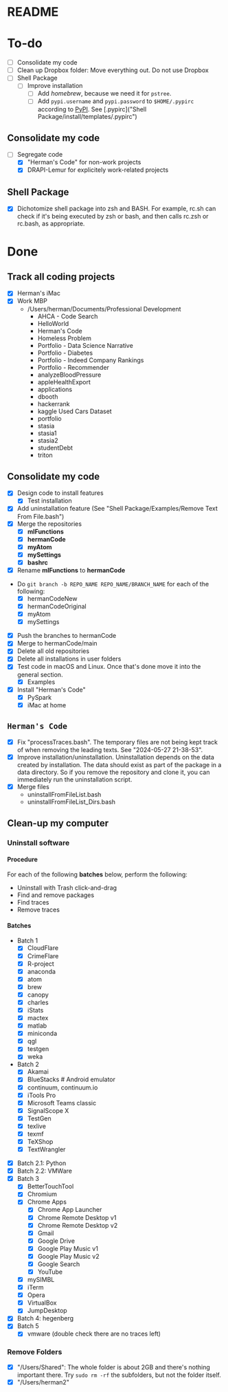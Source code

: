 # README

# To-do

- [ ] Consolidate my code
- [ ] Clean up Dropbox folder: Move everything out. Do not use Dropbox
- [ ] Shell Package
  - [ ] Improve installation
    - [ ] Add *homebrew*, because we need it for `pstree`.
    - [ ] Add `pypi.username` and `pypi.password` to `$HOME/.pypirc` according to [PyPI](https://pypi.org/help/#apitoken). See [.pypirc]("Shell Package/install/templates/.pypirc")

##  Consolidate my code

- [ ] Segregate code
  - [x] "Herman's Code" for non-work projects
  - [x] DRAPI-Lemur for explicitely work-related projects

## Shell Package

  - [x] Dichotomize shell package into zsh and BASH. For example, rc.sh can check if it's being executed by zsh or bash, and then calls rc.zsh or rc.bash, as appropriate.

# Done

## Track all coding projects

- [x] Herman's iMac
- [x] Work MBP
    - /Users/herman/Documents/Professional Development
        - AHCA - Code Search
        - HelloWorld
        - Herman's Code
        - Homeless Problem
        - Portfolio - Data Science Narrative
        - Portfolio - Diabetes
        - Portfolio - Indeed Company Rankings
        - Portfolio - Recommender
        - analyzeBloodPressure
        - appleHealthExport
        - applications
        - dbooth
        - hackerrank
        - kaggle Used Cars Dataset
        - portfolio
        - stasia
        - stasia1
        - stasia2
        - studentDebt
        - triton


## Consolidate my code

- [x] Design code to install features
  - [x] Test installation
- [x] Add uninstallation feature (See "Shell Package/Examples/Remove Text From File.bash")
- [x] Merge the repositories
  - [x] **mlFunctions**
  - [x] **hermanCode**
  - [x] **myAtom**
  - [x] **mySettings**
  - [x] **bashrc**
- [x] Rename **mlFunctions** to **hermanCode**
- Do `git branch -b REPO_NAME REPO_NAME/BRANCH_NAME` for each of the following:
  - [x] hermanCodeNew
  - [x] hermanCodeOriginal
  - [x] myAtom
  - [x] mySettings
- [x] Push the branches to hermanCode
- [x] Merge to hermanCode/main
- [x] Delete all old repositories
- [x] Delete all installations in user folders
- [x] Test code in macOS and Linux. Once that's done move it into the general section.
  - [x] Examples
- [x] Install "Herman's Code"
  - [x] PySpark
  - [x] iMac at home

## `Herman's Code`

- [x] Fix "processTraces.bash". The temporary files are not being kept track of when removing the leading texts.  See "2024-05-27 21-38-53".
- [x] Improve installation/uninstallation. Uninstallation depends on the data created by installation. The data should exist as part of the package in a data directory. So if you remove the repository and clone it, you can immediately run the uninstallation script.
- [x] Merge files
  - uninstallFromFileList.bash
  - uninstallFromFileList_Dirs.bash

## Clean-up my computer

### Uninstall software

#### Procedure

For each of the following **batches** below, perform the following:

  - Uninstall with Trash click-and-drag
  - Find and remove packages
  - Find traces
  - Remove traces

#### Batches

- Batch 1
  - [x] CloudFlare
  - [x] CrimeFlare
  - [x] R-project
  - [x] anaconda
  - [x] atom
  - [x] brew
  - [x] canopy
  - [x] charles
  - [x] iStats
  - [x] mactex
  - [x] matlab
  - [x] miniconda
  - [x] qgl
  - [x] testgen
  - [x] weka
- Batch 2
  - [x] Akamai
  - [x] BlueStacks  # Android emulator
  - [x] continuum, continuum.io
  - [x] iTools Pro
  - [x] Microsoft Teams classic
  - [x] SignalScope X
  - [x] TestGen
  - [x] texlive
  - [x] texmf
  - [x] TeXShop
  - [x] TextWrangler
- [x] Batch 2.1: Python
- [x] Batch 2.2: VMWare
- [x] Batch 3
    - [x] BetterTouchTool
    - [x] Chromium
    - [x] Chrome Apps
      - [x] Chrome App Launcher
      - [x] Chrome Remote Desktop v1
      - [x] Chrome Remote Desktop v2
      - [x] Gmail
      - [x] Google Drive
      - [x] Google Play Music v1
      - [x] Google Play Music v2
      - [x] Google Search
      - [x] YouTube
    - [x] mySIMBL
    - [x] iTerm
    - [x] Opera
    - [x] VirtualBox
    - [x] JumpDesktop
- [x] Batch 4: hegenberg
- [x] Batch 5
  - [x] vmware (double check there are no traces left)

### Remove Folders
  - [x] "/Users/Shared": The whole folder is about 2GB and there's nothing important there. Try `sudo rm -rf` the subfolders, but not the folder itself.
  - [x] "/Users/herman2"
